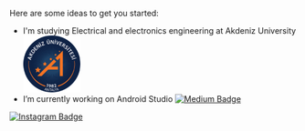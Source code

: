 
Here are some ideas to get you started:

- I'm studying Electrical and electronics engineering at Akdeniz University <img src="https://github.com/gokcam/gokcam/blob/main/akdeniz-universitesi-logo-B017290F9B-seeklogo.com.png" width="100" height="100">
- I’m currently working on Android Studio  [![Medium Badge](https://img.shields.io/badge/Kotlin-0095D5?&style=for-the-badge&logo=kotlin&logoColor=white&link=link)](link) 


[![Instagram Badge](https://img.shields.io/badge/-Instagram-C13584?style=flat-quare&labelColor=C13584&logo=instagram&logoColor=white&https://www.instagram.com/accounts/login/?next=/gokhancammm/k=https://www.instagram.com/accounts/login/?next=/gokhancammm/)](https://www.instagram.com/accounts/login/?next=/gokhancammm/) 



